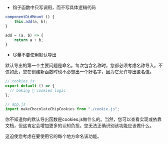 - 钩子函数中只写调用，而不写具体逻辑代码

```js
componentDidMount () {
    this.add(a, b);
}

add = (a, b) => {
    return a + b;
}
```

- 尽量不要使用默认导出

默认导出的第一个主要问题是命名。每次包含名称时，您都必须考虑名称导入。不仅如此，您在创建新函数时也不必想出一个好名字，因为它允许导出匿名值。

```js
// cookies.js
export default () => {
  // baking 🍪 cookies logic
};

// app.js
import makeChocolateChipCookies from "./cookie.js";
```
你不知道你的默认导出函数是cookies.js做什么的。当然，您可以查看实现或依靠文档，但这肯定会增加更多的认知负担。您无法正确识别该功能应该做什么。

这迫使您考虑在要使用它的每个地方命名该功能。
